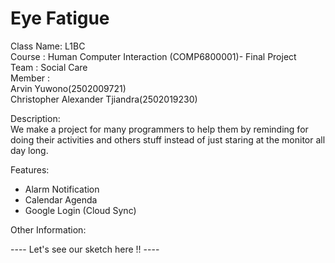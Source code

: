 # Eye Fatigue <br />
Class Name: L1BC <br />
Course : Human Computer Interaction (COMP6800001)- Final Project <br />
Team : Social Care <br />
Member : <br />
 Arvin Yuwono(2502009721)<br />
 Christopher Alexander Tjiandra(2502019230)<br />

Description: <br />
We make a project for many programmers to help them by reminding for doing their activities and others stuff instead of just staring at the monitor all day long. 

Features:<br />
 - Alarm Notification<br />
 - Calendar Agenda<br />
 - Google Login (Cloud Sync) <br />

Other Information:<br />

----  Let's see our sketch here !!  ----
